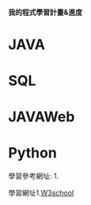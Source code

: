 #### 我的程式學習計畫&進度

<h1>JAVA</h1>

<h1>SQL</h1>

<h1>JAVAWeb</h1>

<h1>Python</h1>


學習參考網址:
1.
<p>
  
學習網址1.[W3school](https://www.w3schools.com/)
  
</p>
